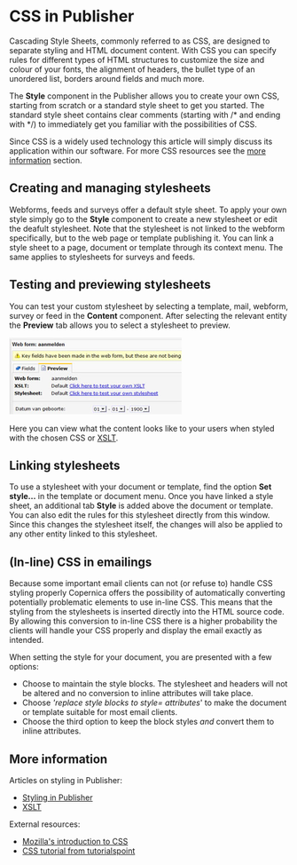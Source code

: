 # CSS in Publisher

Cascading Style Sheets, commonly referred to as CSS, are designed to separate 
styling and HTML document content. With CSS you can specify rules for different 
types of HTML structures to customize the size and colour of your fonts, the alignment 
of headers, the bullet type of an unordered list, borders around fields and much more.

The **Style** component in the Publisher allows you to create your own 
CSS, starting from scratch or a standard style sheet to get you started. 
The standard style sheet contains clear comments (starting with /\* and ending with 
\*/) to immediately get you familiar with the possibilities of CSS.

Since CSS is a widely used technology this article will simply discuss its 
application within our software. For more CSS resources see the 
[more information](./css#more-information) section.

## Creating and managing stylesheets

Webforms, feeds and surveys offer a default style sheet. To apply your own 
style simply go to the **Style** component to create a new stylesheet or edit 
the deafult stylesheet. Note that the stylesheet is not linked to
the webform specifically, but to the web page or template publishing it. 
You can link a style sheet to a page, document or template through 
its context menu. The same applies to stylesheets for surveys and feeds.

## Testing and previewing stylesheets

You can test your custom stylesheet by selecting a template, mail, webform, 
survey or feed in the **Content** component. After selecting the relevant entity 
the **Preview** tab allows you to select a stylesheet to preview.

![Preview style or xslt](../images/previewstyleorxslt.jpg)

Here you can view what the content looks like to your users when styled with 
the chosen CSS or [XSLT](./xslt).

## Linking stylesheets

To use a stylesheet with your document or template, find the
option **Set style...** in the template or document menu. Once you have
linked a style sheet, an additional tab **Style** is added above the
document or template. You can also edit the rules for this stylesheet directly 
from this window. Since this changes the stylesheet itself, the changes will 
also be applied to any other entity linked to this stylesheet.

## (In-line) CSS in emailings

Because some important email clients can not (or refuse to) handle
CSS styling properly Copernica offers the possibility of automatically 
converting potentially problematic elements to use in-line CSS. This means 
that the styling from the stylesheets is inserted directly into the HTML 
source code. By allowing this conversion to in-line CSS there is a higher 
probability the clients will handle your CSS properly and display the 
email exactly as intended.

When setting the style for your document, you are presented with a few
options:
-   Choose to maintain the style blocks. The stylesheet and headers will 
    not be altered and no conversion to inline attributes will take place.
-   Choose *'replace style blocks to style= attributes*' to make the
    document or template suitable for most email clients.
-   Choose the third option to keep the block styles *and* convert
    them to inline attributes.

## More information

Articles on styling in Publisher:
* [Styling in Publisher](./emailings-publisher-styling)
* [XSLT](./xslt)

External resources:
* [Mozilla's introduction to CSS](https://developer.mozilla.org/en-US/docs/Learn/CSS/Introduction_to_CSS) 
* [CSS tutorial from tutorialspoint](https://www.tutorialspoint.com/css/)


